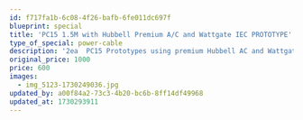 ```yaml
---
id: f717fa1b-6c08-4f26-bafb-6fe011dc697f
blueprint: special
title: 'PC15 1.5M with Hubbell Premium A/C and Wattgate IEC PROTOTYPE'
type_of_special: power-cable
description: '2ea  PC15 Prototypes using premium Hubbell AC and Wattgate IEC. Developed as proof of concept before discovering Silver Viborg/Furutech connectors. Solid ArPur Ag throughout! Normally $1000. Only $600 each!'
original_price: 1000
price: 600
images:
  - img_5123-1730249036.jpg
updated_by: a00f84a2-73c3-4b20-bc6b-8ff14df49968
updated_at: 1730293911
---
```

